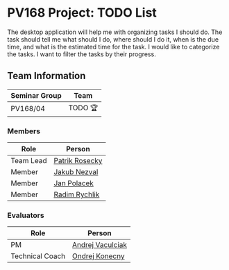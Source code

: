 # PV168 Project: TODO List

The desktop application will help me with organizing tasks I should do. The task should tell me what should I do, where should I do it, when is the due time, and what is the estimated time for the task. I would like to categorize the tasks. I want to filter the tasks by their progress.

## Team Information

| Seminar Group | Team     |
|---------------|----------|
| PV168/04      | TODO 🏆  |

### Members

| Role           | Person                                                 |
|----------------|--------------------------------------------------------|
|Team Lead       | [Patrik Rosecky](https://is.muni.cz/auth/osoba/525015) |
|Member          | [Jakub Nezval](https://is.muni.cz/auth/osoba/525004)   | <!--- FIXME: fill in the name and UCO -->
|Member          | [Jan Polacek](https://is.muni.cz/auth/osoba/536681)    | <!--- FIXME: fill in the name and UCO -->
|Member          | [Radim Rychlik](https://is.muni.cz/auth/osoba/514233)  | <!--- FIXME: fill in the name and UCO -->

### Evaluators

| Role           | Person                                                   |
|----------------|----------------------------------------------------------|
|PM              | [Andrej Vaculciak](https://is.muni.cz/auth/osoba/248487) | 
|Technical Coach | [Ondrej Konecny](https://is.muni.cz/auth/osoba/248483)   | 

